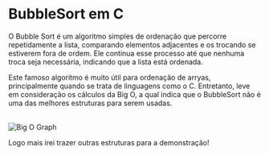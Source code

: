 # BubbleSort em C

O Bubble Sort é um algoritmo simples de ordenação que percorre repetidamente a lista, comparando elementos adjacentes e os trocando se estiverem fora de ordem.
Ele continua esse processo até que nenhuma troca seja necessária, indicando que a lista está ordenada.

Este famoso algoritmo é muito útil para ordenação de arryas, principalmente quando se trata de linguagens como o C. Entretanto, leve em consideração os cálculos da Big O,
a qual indica que o BubbleSort não é uma das melhores estruturas para serem usadas. 

<br>


<img src="https://he-s3.s3.amazonaws.com/media/uploads/2d5308d.JPG" alt="Big O Graph">


Logo mais irei trazer outras estruturas para a demonstração!

